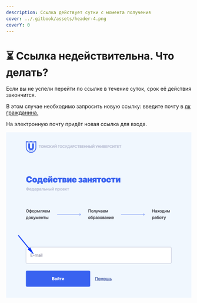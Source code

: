 ```yaml
---
description: Ссылка действует сутки с момента получения
cover: ../.gitbook/assets/header-4.png
coverY: 0
---
```


# ⏳ Ссылка недействительна. Что делать?

Если вы не успели перейти по ссылке в течение суток, срок её действия закончится.&#x20;

В этом случае необходимо  запросить новую ссылку: введите почту в [лк гражданина.](https://lk.tgu-dpo.ru/)

На электронную почту придёт новая ссылка для входа.

[ ](https://lk.tgu-dpo.ru/)

![](<../.gitbook/assets/image (44).png>)

